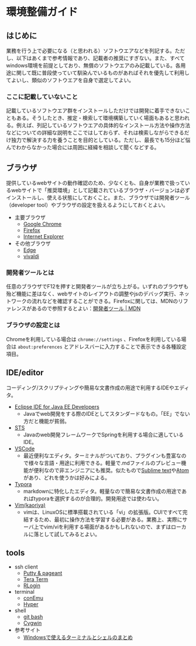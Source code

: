# 環境整備ガイド
## はじめに
業務を行う上で必要になる（と思われる）ソフトウエアなどを列記する。ただし、以下はあくまで参考情報であり、記載者の推奨にすぎない。また、すべてwindows環境を前提としており、無償のソフトウエアのみ記載している。各用途に関して既に普段使っていて馴染んでいるものがあればそれを優先して利用してよいし、類似のソフトウエアを自身で選定してよい。
### ここに記載していないこと
記載しているソフトウエア群をインストールしただけでは開発に着手できないこともある。そうしたとき、推定・検索して環境構築していく場面もあると思われる。例えば、列記しているソフトウエアの具体的なインストール方法や操作方法などについての詳細な説明をここではしておらず、それは検索しながらできるだけ独力で解決する力を養うことを目的としている。ただし、最長でも15分ほど悩んでわからなかった場合には周囲に経緯を相談して聞くなどする。

## ブラウザ
提供しているwebサイトの動作確認のため、少なくとも、自身が業務で扱っているwebサイトで「推奨環境」として記載されているブラウザ・バージョンは必ずインストールし、使える状態にしておくこと。また、ブラウザでは開発者ツール（developer tool）やブラウザの設定を扱えるようにしておくとよい。
- 主要ブラウザ
  - [Google Chrome](https://www.google.co.jp/chrome/index.html)
  - [Firefox](https://mozilla.org/ja/firefox/new/)
  - [Internet Explorer](https://support.microsoft.com/ja-jp/help/17621/internet-explorer-downloads)
- その他ブラウザ
  - [Edge](https://microsoft.com/ja-jp/windows/microsoft-edge)
  - [vivaldi](https://vivaldi.com/?lang=ja_JP)
### 開発者ツールとは
任意のブラウザでF12を押すと開発者ツールが立ち上がる。いずれのブラウザも殆ど機能に差はなく、webサイトのレイアウトの調整やjsのデバッグ実行、ネットワークの流れなどを確認することができる。Firefoxに関しては、MDNのリファレンスがあるので参照するとよい：[開発者ツール | MDN](https://developer.mozilla.org/ja/docs/Tools)
### ブラウザの設定とは
Chromeを利用している場合は `chrome://settings` 、Firefoxを利用している場合は `about:preferences` とアドレスバーに入力することで表示できる各種設定項目。

## IDE/editor
コーディング/スクリプティングや簡易な文書作成の用途で利用するIDEやエディタ。
- [Eclipse IDE for Java EE Developers](https://eclipse.org/downloads/packages/)
  - Javaでweb開発をする際のIDEとしてスタンダードなもの。「EE」でない方だと機能が貧弱。
- [STS](https://spring.io/tools/sts)
  - Javaのweb開発フレームワークでSpringを利用する場合に適しているIDE。
- [VSCode](https://code.visualstudio.com)
  - 最近便利なエディタ。ターミナルがついており、プラグインも豊富なので様々な言語・用途に利用できる。軽量で.mdファイルのプレビュー機能が便利なので非エンジニアにも推奨。似たもので[Sublime text](https://sublimetext.com)や[Atom](https://atom.io)があり、どれを使うかは好みによる。
- [Typora](https://typora.io)
  - markdownに特化したエディタ。軽量なので簡易な文書作成の用途であればtyporaを選択するのが合理的。開発用途では使わない。
- [Vim(kaoriya)](https://kaoriya.net/software/vim/)
  - vimは、LinuxOSに標準搭載されている「vi」の拡張版。CUIですべて完結するため、最初に操作方法を学習する必要がある。業務上、実際にサーバ上でvim/viを利用する場面があるかもしれないので、まずはローカルに落として試してみるとよい。

## tools
- ssh client
  - [Putty & pageant](https://chiark.greenend.org.uk/~sgtatham/putty/latest.html)
  - [Tera Term](https://ja.osdn.net/projects/ttssh2/)
  - [RLogin](https://ttssh2.osdn.jp)
- terminal
  - [conEmu](https://conemu.github.io)
  - [Hyper](https://hyper.is)
- shell
  - [git bash](https://gitforwindows.org)
  - [Cygwin](https://cygwin.com)
- 参考サイト
  - [Windowsで使えるターミナルとシェルのまとめ](https://qiita.com/Ted-HM/items/9a60f6fcf74bbd79a904)
